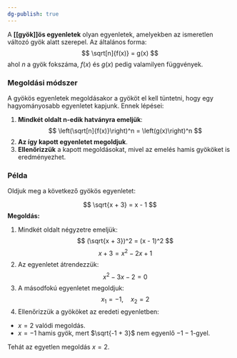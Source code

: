```yaml
---
dg-publish: true
---
```

A **[[gyök]]ös egyenletek** olyan egyenletek, amelyekben az ismeretlen változó gyök alatt szerepel. Az általános forma:
$$
\sqrt[n]{f(x)} = g(x)
$$
ahol $n$ a gyök fokszáma, $f(x)$ és $g(x)$ pedig valamilyen függvények.

### Megoldási módszer

A gyökös egyenletek megoldásakor a gyököt el kell tüntetni, hogy egy hagyományosabb egyenletet kapjunk. Ennek lépései:
1. **Mindkét oldalt n-edik hatványra emeljük**:
$$
\left(\sqrt[n]{f(x)}\right)^n = \left(g(x)\right)^n
$$
2. **Az így kapott egyenletet megoldjuk**.
3. **Ellenőrizzük** a kapott megoldásokat, mivel az emelés hamis gyököket is eredményezhet.

### Példa

Oldjuk meg a következő gyökös egyenletet:

$$
\sqrt{x + 3} = x - 1
$$
**Megoldás:**
1. Mindkét oldalt négyzetre emeljük:
$$
(\sqrt{x + 3})^2 = (x - 1)^2
$$
$$
x + 3 = x^2 - 2x + 1
$$
2. Az egyenletet átrendezzük:
$$
x^2 - 3x - 2 = 0
$$
3. A másodfokú egyenletet megoldjuk:
$$
x_1 = -1, \quad x_2 = 2
$$
4. Ellenőrizzük a gyököket az eredeti egyenletben:
- $x = 2$ valódi megoldás.
- $x = -1$ hamis gyök, mert $\sqrt{-1 + 3}$ nem egyenlő $-1 - 1$-gyel.

Tehát az egyetlen megoldás $x = 2$.